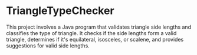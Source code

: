 # TriangleTypeChecker
This project involves a Java program that validates triangle side lengths and classifies the type of triangle. It checks if the side lengths form a valid triangle, determines if it's equilateral, isosceles, or scalene, and provides suggestions for valid side lengths.

